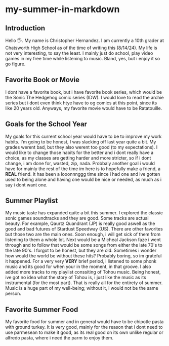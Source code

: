 # my-summer-in-markdown

## Introduction
 Hello 🖐️. My name is Christopher Hernandez. I am currently a 10th grader at Chatsworth High School as of the time of writing this (8/14/24). My life is not very interesting, to say the least. I mainly just do school, play video games in my free time while listening to music. Bland, yes, but i enjoy it so go figure.
## Favorite Book or Movie
I dont have a favorite book, but i have favorite book series, which would be the Sonic The Hedgehog comic series (IDW). I would love to read the archie series but i dont even think htye have to og comics at this point, since its like 20 years old. Anyways, my favorite movie would have to be Ratatouille.
## Goals for the School Year
My goals for this current school year would have to be to improve my work habits. I'm going to be honest, I was slacking off last year quite a bit. My grades werent bad, but they also werent too good (to my expectations). I would like to change those habits for the better and i dont really have a choice, as my classes are getting harder and more stricter, so if i dont change, i am done for, wasted, zip, nada. Probbaly another goal i would have for mainly the rest of the time im here is to hopefully make a friend, a **REAL** friend. It has been a looonnnggg time since i had one and ive gotten used to being alone and having one would be nice or needed, as much as i say i dont want one.
## Summer Playlist
My music taste has expanded quite a bit this summer. I explored the classic sonic games soundtracks and they are good. Some tracks are actual beauty. For example, Qaurtz Quandrant (JP) is really good aswell as the good and bad futures of Stardust Speedway (US). There are other favorites but those two are the main ones. Soon enough, i will get sick of them from listening to them a whole lot. Next would be a Micheal Jackson faze i went through and to follow that would be some songs from either the late 70's to the late 90's. I forgot to be honest, but they are old. Sometimes i wonder how would the world be without these hits? Probably boring, so im grateful it happened. For a very very **VERY** brief period, i listened to some phonk music and its good for when your in the moment, in that groove. I also added more tracks to my playlist conssiting of Tohou music. Being honest, ive got no idea what the story of Tohou is, i just like the music as its instrumental (for the most part). That is really all for the entirety of summer. Music is a huge part of my well-being; without it, i would not be the same person. 
## Favorite Summer Food
My favorite food for summer and in general would have to be chipotle pasta with ground turkey. It is very good, mainly for the reason that i dont need to use parmesean to make it good, as its real good on its own unlike regular or alfredo pasta, where i need the parm to enjoy them.

